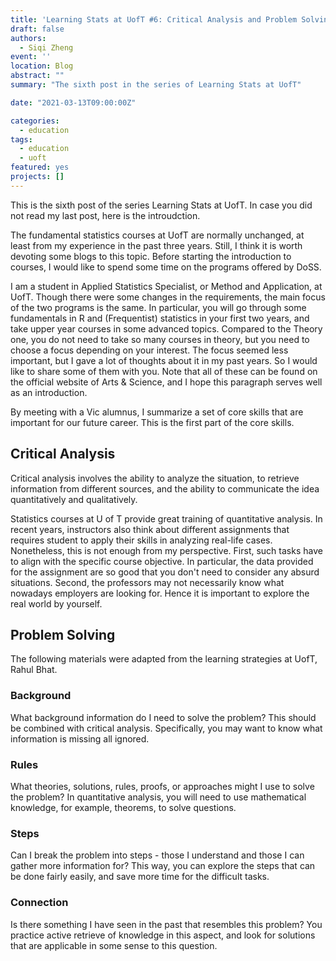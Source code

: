 ```yaml
---
title: 'Learning Stats at UofT #6: Critical Analysis and Problem Solving'
draft: false
authors: 
  - Siqi Zheng
event: ''
location: Blog
abstract: ""
summary: "The sixth post in the series of Learning Stats at UofT"

date: "2021-03-13T09:00:00Z"

categories:
  - education
tags:
  - education
  - uoft
featured: yes
projects: []
---
```


This is the sixth post of the series Learning Stats at UofT. In case you did not read my last post, here is the introudction.

The fundamental statistics courses at UofT are normally unchanged, at least from my experience in the past three years. Still, I think it is worth devoting some blogs to this topic. Before starting the introduction to courses, I would like to spend some time on the programs offered by DoSS.

I am a student in Applied Statistics Specialist, or Method and Application, at UofT. Though there were some changes in the requirements, the main focus of the two programs is the same. In particular, you will go through some fundamentals in R and (Frequentist) statistics in your first two years, and take upper year courses in some advanced topics. Compared to the Theory one, you do not need to take so many courses in theory, but you need to choose a focus depending on your interest. The focus seemed less important, but I gave a lot of thoughts about it in my past years. So I would like to share some of them with you. Note that all of these can be found on the official website of Arts & Science, and I hope this paragraph serves well as an introduction.

By meeting with a Vic alumnus, I summarize a set of core skills that are important for our future career. This is the first part of the core skills.

## Critical Analysis

Critical analysis involves the ability to analyze the situation, to retrieve information from different sources, and the ability to communicate the idea quantitatively and qualitatively. 

Statistics courses at U of T provide great training of quantitative analysis. In recent years, instructors also think about different assignments that requires student to apply their skills in analyzing real-life cases. Nonetheless, this is not enough from my perspective. First, such tasks have to align with the specific course objective. In particular, the data provided for the assignment are so good that you don't need to consider any absurd situations. Second, the professors may not necessarily know what nowadays employers are looking for. Hence it is important to explore the real world by yourself.

## Problem Solving

The following materials were adapted from the learning strategies at UofT, Rahul Bhat.

### Background 

What background information do I need to solve the problem? This should be combined with critical analysis. Specifically, you may want to know what information is missing all ignored.

### Rules 

What theories, solutions, rules, proofs, or approaches might I use to solve the problem? In quantitative analysis, you will need to use mathematical knowledge, for example, theorems, to solve questions. 

### Steps 

Can I break the problem into steps - those I understand and those I can gather more information for? This way, you can explore the steps that can be done fairly easily, and save more time for the difficult tasks. 

### Connection

Is there something I have seen in the past that resembles this problem? You practice active retrieve of knowledge in this aspect, and look for solutions that are applicable in some sense to this question.




